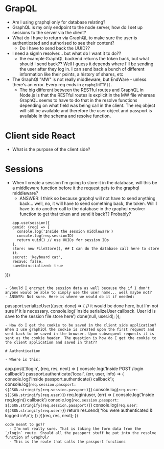 # GrapQL

- Am I using graphql only for database relating?
- GraphQL is my only endpoint to the node server, how do I set up sessions to the server via the client?
- What do I have to return via GraphQL to make sure the user is authenticated and authorised to see their content?
  - Do I have to send back the UUID??
- I need a signIn resolver... but what do I want it to do??
  - the example GraphQL backend returns the token back, but what should I send back?? Well I guess it depends where I'll be sending the user after they log in. I can send back a bunch of different information like their points, a history of shares, etc
- The GraphQl "MW" is not really middleware, but EndWare - unless there's an error. Every req ends in `graphqlHTTP()`.
  - The big different between the RESTful routes and GraphQL in Node.js is that the RESTful routes is explicit in the MW file whereas GraphQL seems to have to do that in the resolve functions depending on what field was being call in the client. The req object will still be available and therefore the user object and passport is available in the schema and resolve function.

# Client side React

- What is the purpose of the client side?

# Sessions

- When I create a session I'm going to store it in the database, will this be a middleware function before it the request gets to the graphql middleware?
  - ANSWER: I think so because graphql will not have to send anything back... well, no, it will have to send something back, the token. Will I have to do another call to the database in the graphql resolver function to get that token and send it back?? Probably?
  ```
  app.use(session({
  genid: (req) => {
    console.log('Inside the session middleware')
    console.log(req.sessionID)
    return uuid() // use UUIDs for session IDs
  },
  store: new FileStore(), ## I can do the database call here to store it.
  secret: 'keyboard cat',
  resave: false,
  saveUninitialized: true
}))
  ```

- Should I encrypt the session data as well because the if I don't anyone would be able to simply use the user name... well maybe not?
  - ANSWER: Not sure. Here is where we would do it if needed:
  ```
  passport.serializeUser((user, done) => {
    // it would be done here, but I'm not sure if it is necessary.
    console.log('Inside serializeUser callback. User id is save to the session file store here')
    done(null, user.id);
  });
  ```
- How do I get the cookie to be saved in the client side application? When I use graphiQl the cookie is created upon the first request and sent back to be saved in the browser. Upon subsequent requests it is sent as the cookie header. The question is how do I get the cookie to the client application and saved in that??

# Authentication

- Where is this:
```
app.post('/login', (req, res, next) => {
  console.log('Inside POST /login callback')
  passport.authenticate('local', (err, user, info) => {
    console.log('Inside passport.authenticate() callback');
    console.log(`req.session.passport: ${JSON.stringify(req.session.passport)}`)
    console.log(`req.user: ${JSON.stringify(req.user)}`)
    req.login(user, (err) => {
      console.log('Inside req.login() callback')
      console.log(`req.session.passport: ${JSON.stringify(req.session.passport)}`)
      console.log(`req.user: ${JSON.stringify(req.user)}`)
      return res.send('You were authenticated & logged in!\n');
    })
  })(req, res, next);
})
```
code meant to go??
  - I'm not really sure. That is taking the form data from the `/login` route. Should all the passport stuff be put into the resolve function of GraphQl?
  - This is the route that calls the passport functions
